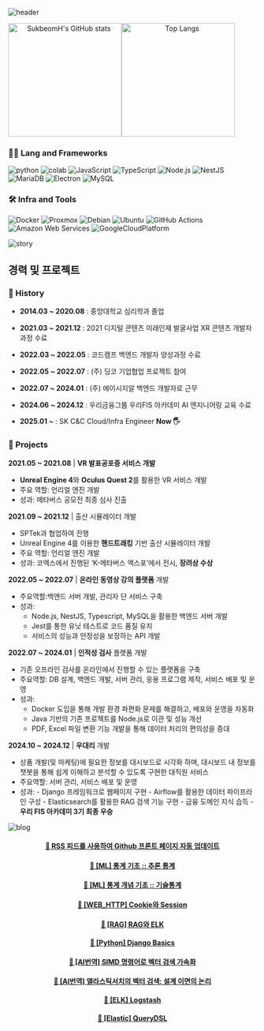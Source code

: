 
<!-- Header -->
![header](https://capsule-render.vercel.app/api?type=rounded&height=150&color=timeGradient&text=SukbeomH&section=header&reversal=false&desc=결국에는%20해결해내는%20개발자의%20전투%20기록&fontAlignY=45&descAlignY=80&descSize=25)

<div align="center" style="display: flex;">
    <img src="https://github-readme-stats.vercel.app/api?username=SukbeomH&show_icons=true&theme=transparent" alt="SukbeomH's GitHub stats" style="height: 230px;">
    <img src="https://github-readme-stats.vercel.app/api/top-langs/?username=SukbeomH" alt="Top Langs" style="height: 230px;">
</div>

<!-- Body -->

### **🧑‍💻 Lang and Frameworks**
![python](https://img.shields.io/badge/python-3776AB.svg?&style=for-the-badge&logo=python&logoColor=white)
![colab](https://img.shields.io/badge/colab-F9AB00.svg?&style=for-the-badge&logo=googlecolab&logoColor=white)
![JavaScript](https://img.shields.io/badge/javascript-F7DF1E.svg?&style=for-the-badge&logo=javascript&logoColor=white)
![TypeScript](https://img.shields.io/badge/typescript-3178C6.svg?&style=for-the-badge&logo=typescript&logoColor=white)
![Node.js](https://img.shields.io/badge/nodedotjs-339933.svg?&style=for-the-badge&logo=nodedotjs&logoColor=white)
![NestJS](https://img.shields.io/badge/nestjs-E0234E.svg?&style=for-the-badge&logo=nestjs&logoColor=white)
![MariaDB](https://img.shields.io/badge/mariadb-003545.svg?&style=for-the-badge&logo=mariadb&logoColor=white)
![Electron](https://img.shields.io/badge/electron-47848F.svg?&style=for-the-badge&logo=electron&logoColor=white)
![MySQL](https://img.shields.io/badge/mysql-%234479A1?style=for-the-badge&logo=mysql&logoColor=white)

### **🛠️ Infra and Tools**
![Docker](https://img.shields.io/badge/docker-2496ED.svg?&style=for-the-badge&logo=docker&logoColor=white)
![Proxmox](https://img.shields.io/badge/proxmox-E57000.svg?&style=for-the-badge&logo=proxmox&logoColor=white)
![Debian](https://img.shields.io/badge/debian-A81D33.svg?&style=for-the-badge&logo=debian&logoColor=white)
![Ubuntu](https://img.shields.io/badge/ubuntu-E95420.svg?&style=for-the-badge&logo=ubuntu&logoColor=white)
![GitHub Actions](https://img.shields.io/badge/githubactions-2088FF.svg?&style=for-the-badge&logo=githubactions&logoColor=white)
![Amazon Web Services](https://img.shields.io/badge/AmazonWebServices-%23FF9900?style=for-the-badge&logo=amazonwebservices&logoColor=white)
![GoogleCloudPlatform](https://img.shields.io/badge/GoogleCloudPlatform-%234285F4?style=for-the-badge&logo=google&logoColor=white)


![story](https://capsule-render.vercel.app/api?type=venom&height=100&color=timeGradient&text=Story&section=header&reversal=false&fontAlignY=55&descAlignY=80&descSize=25&fontColor=000000&stroke=ffffff&strokeWidth=2)

## 경력 및 프로젝트

### 📖 History
- **2014.03 ~ 2020.08** : 중앙대학교 심리학과 졸업
- **2021.03 ~ 2021.12** : 2021 디지털 콘텐츠 미래인재 발굴사업 XR 콘텐츠 개발자 과정 수료
- **2022.03 ~ 2022.05** : 코드캠프 백엔드 개발자 양성과정 수료
- **2022.05 ~ 2022.07** : (주) 딩코 기업협업 프로젝트 참여
- **2022.07 ~ 2024.01** : (주) 에이시지알 백엔드 개발자로 근무
- **2024.06 ~ 2024.12** : 우리금융그룹 우리FIS 아카데미 AI 엔지니어링 교육 수료


- **2025.01 ~** : SK C&C Cloud/Infra Engineer **Now 🖐️**

### 🚀 Projects

**2021.05 ~ 2021.08** | **VR 발표공포증 서비스 개발**
- **Unreal Engine 4**와 **Oculus Quest 2**를 활용한 VR 서비스 개발
- 주요 역할: 언리얼 엔진 개발
- 성과: 메타버스 공모전 최종 심사 진출

**2021.09 ~ 2021.12** | 출산 시뮬레이터 개발
- SPTek과 협업하여 진행
- Unreal Engine 4를 이용한 **핸드트래킹** 기반 출산 시뮬레이터 개발
- 주요 역할: 언리얼 엔진 개발
- 성과: 코엑스에서 진행된 ‘K-메타버스 엑스포’에서 전시, **장려상 수상**

**2022.05 ~ 2022.07** | **온라인 동영상 강의 플랫폼** 개발
- 주요역할:백엔드 서버 개발, 관리자 단 서비스 구축
- 성과:
    - Node.js, NestJS, Typescript, MySQL을 활용한 백엔드 서버 개발
    - Jest를 통한 유닛 테스트로 코드 품질 유지
    - 서비스의 성능과 안정성을 보장하는 API 개발

**2022.07 ~ 2024.01** | **인적성 검사** 플랫폼 개발
- 기존 오프라인 검사를 온라인에서 진행할 수 있는 플랫폼을 구축
- 주요역할: DB 설계, 백엔드 개발, 서버 관리, 응용 프로그램 제작, 서비스 배포 및 운영
- 성과:
    - Docker 도입을 통해 개발 환경 파편화 문제를 해결하고, 배포와 운영을 자동화
    - Java 기반의 기존 프로젝트를 Node.js로 이관 및 성능 개선
    - PDF, Excel 파일 변환 기능 개발을 통해 데이터 처리의 편의성을 증대

**2024.10 ~ 2024.12** | **우대리** 개발
- 상품 개발(및 마케팅)에 필요한 정보를 대시보드로 시각화 하며, 대시보드 내 정보를 챗봇을 통해 쉽게 이해하고 분석할 수 있도록 구현한 대직원 서비스
- 주요역할: 서버 관리, 서비스 배포 및 운영
- 성과:
		- Django 프레임워크로 웹페이지 구현
		- Airflow를 활용한 데이터 파이프라인 구성
		- Elasticsearch를 활용한 RAG 검색 기능 구현
		- 금융 도메인 지식 습득
		- **우리 FIS 아카데미 3기 최종 우승**


![blog](https://capsule-render.vercel.app/api?type=waving&height=150&color=timeGradient&text=🍊%20SukbeomH의%20블로그로%20가기!%20🚀&fontSize=40&reversal=false)

<div align="center">

#### [📝 RSS 피드를 사용하여 Github 프론트 페이지 자동 업데이트](https://veritasgarage.tistory.com/283)</br>
#### [📝 [ML] 통계 기초 :: 추론 통계](https://veritasgarage.tistory.com/282)</br>
#### [📝 [ML] 통계 개념 기초 :: 기술통계](https://veritasgarage.tistory.com/281)</br>
#### [📝 [WEB_HTTP] Cookie와 Session](https://veritasgarage.tistory.com/280)</br>
#### [📝 [RAG] RAG와 ELK](https://veritasgarage.tistory.com/279)</br>
#### [📝 [Python] Django Basics](https://veritasgarage.tistory.com/278)</br>
#### [📝 [AI번역] SIMD 명령어로 벡터 검색 가속화](https://veritasgarage.tistory.com/277)</br>
#### [📝 [AI번역] 엘라스틱서치의 벡터 검색: 설계 이면의 논리](https://veritasgarage.tistory.com/276)</br>
#### [📝 [ELK] Logstash](https://veritasgarage.tistory.com/275)</br>
#### [📝 [Elastic] QueryDSL](https://veritasgarage.tistory.com/274)</br>